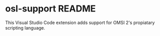 # osl-support README

This Visual Studio Code extension adds support for OMSI 2's propiatary scripting language.